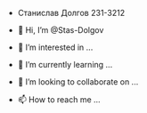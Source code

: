 
- Станислав Долгов 231-3212
  
 - 👋 Hi, I’m @Stas-Dolgov 
- 👀 I’m interested in ...
- 🌱 I’m currently learning ...
- 💞️ I’m looking to collaborate on ...
- 📫 How to reach me ...

<!---
Stas-Dolgov/Stas-Dolgov is a ✨ special ✨ repository because its `README.md` (this file) appears on your GitHub profile.
You can click the Preview link to take a look at your changes.
--->
